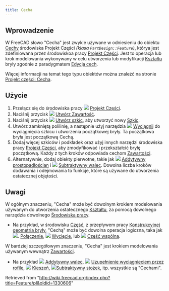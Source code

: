 ```yaml
---
title: Cecha
---
```

## Wprowadzenie

W FreeCAD słowo "Cecha" jest zwykle używane w odniesieniu do obiektu [Cechy](/PartDesign_Feature/pl "PartDesign Feature/pl") środowiska Projekt Części *(klasa `PartDesign::Feature`)*, którya jest zdefiniowana przez środowiskoa pracy [Projekt Części](/PartDesign_Workbench/pl "PartDesign Workbench/pl"). Jest to operacja lub krok modelowania wykonywany w celu utworzenia lub modyfikacji [Kształtu](/Shape/pl "Shape/pl") bryły zgodnie z paradygmatem [Edycja cech](/Feature_editing/pl "Feature editing/pl").

Więcej informacji na temat tego typu obiektów można znaleźć na stronie [Projekt części: Cecha](/PartDesign_Feature/pl "PartDesign Feature/pl").

## Użycie

1. Przełącz się do środowiska pracy ![](/images/Workbench_PartDesign.svg) [Projekt Części](/PartDesign_Workbench/pl "PartDesign Workbench/pl").
2. Naciśnij przycisk ![](/images/PartDesign_Body.svg) [Utwórz Zawartość](/PartDesign_Body/pl "PartDesign Body/pl").
3. Naciśnij przycisk ![](/images/PartDesign_NewSketch.svg) [Utwórz szkic](/PartDesign_NewSketch/pl "PartDesign NewSketch/pl"), aby utworzyć nowy [Szkic](/Sketch/pl "Sketch/pl").
4. Utwórz zamkniętą polilinię, a następnie użyj narzędzia ![](/images/PartDesign_Pad.svg) [Wyciągnij](/PartDesign_Pad/pl "PartDesign Pad/pl") do wyciągnięcia szkicu i utworzenia początkowej bryły. Ta początkowa bryła jest początkową Cechą.
5. Dodaj więcej szkiców i podkładek oraz użyj innych narzędzi środowiska pracy [Projekt Części](/PartDesign_Workbench/pl "PartDesign Workbench/pl"), aby zmodyfikować i przekształcić bryłę początkową. Każdy z tych kroków odpowiada cechom [Zawartości](/Body/pl "Body/pl").
6. Alternatywnie, dodaj obiekty pierwotne, takie jak ![](/images/PartDesign_AdditiveBox.svg) [Addytywny prostopadłościan](/PartDesign_AdditiveBox/pl "PartDesign AdditiveBox/pl") i ![](/images/PartDesign_SubtractiveCylinder.svg) [Subtraktywny walec](/PartDesign_SubtractiveCylinder/pl "PartDesign SubtractiveCylinder/pl"). Dowolna liczba kroków dodawania i odejmowania to funkcje, które są używane do utworzenia ostatecznej objętości.

## Uwagi

W ogólnym znaczeniu, "Cecha" może być dowolnym krokiem modelowania używanym do utworzenia ostatecznego [Kształtu](/Shape/pl "Shape/pl"), za pomocą dowolnego narzędzia dowolnego [Środowiska pracy](/Workbenches/pl "Workbenches/pl").

* Na przykład, w środowisku [Część](/Part_Workbench/pl "Part Workbench/pl"), z przepływem pracy [Konstrukcyjnej geometria bryły](/Constructive_solid_geometry/pl "Constructive solid geometry/pl"), "Cechą" może być dowolna operacja logiczna, taka jak ![](/images/Part_Fuse.svg). [Połączenie](/Part_Fuse/pl "Part Fuse/pl"), ![](/images/Part_Cut.svg) [Wycięcie](/Part_Cut/pl "Part Cut/pl"), lub ![](/images/Part_Common.svg) [Część wspólna](/Part_Common/pl "Part Common/pl").

W bardziej szczegółowym znaczeniu, "Cecha" jest krokiem modelowania używanym wewnątrz [Zawartości](/PartDesign_Body/pl "PartDesign Body/pl").

* Na przykład ![](/images/PartDesign_AdditiveCylinder.svg) [Addytywny walec](/PartDesign_AdditiveCylinder/pl "PartDesign AdditiveCylinder/pl"), ![](/images/PartDesign_AdditiveLoft.svg) [Uzupełnienie wyciągnięciem przez rofile](/PartDesign_AdditiveLoft/pl "PartDesign AdditiveLoft/pl"), ![](/images/PartDesign_Pocket.svg) [Kieszeń](/PartDesign_Pocket/pl "PartDesign Pocket/pl"), ![](/images/PartDesign_SubtractiveCone.svg)[Subtraktywny stożek](/PartDesign_SubtractiveCone/pl "PartDesign SubtractiveCone/pl"), itp. wszystkie są "Cechami".

Retrieved from "<http://wiki.freecad.org/index.php?title=Feature/pl&oldid=1330606>"